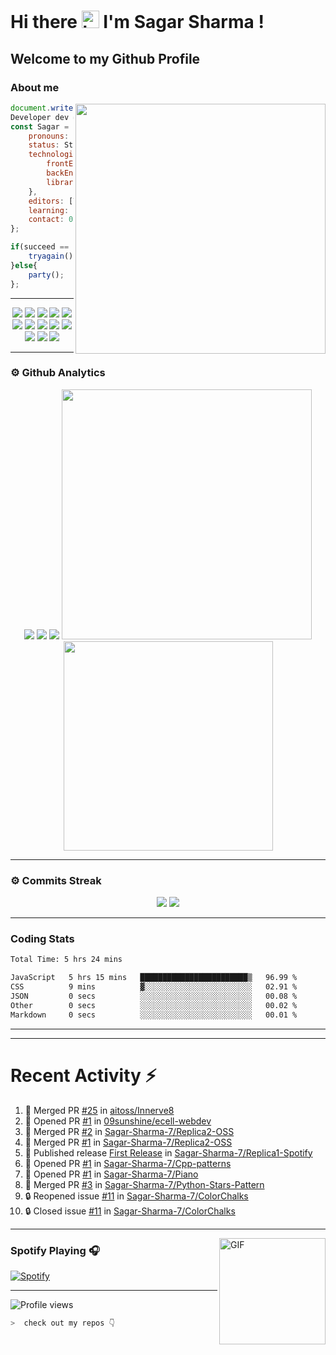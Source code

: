 # Hi there <img src="https://user-images.githubusercontent.com/1303154/88677602-1635ba80-d120-11ea-84d8-d263ba5fc3c0.gif" width="28px" alt="hi"> I'm Sagar Sharma !
## Welcome to my Github Profile 

### About me 

<img align='right' src="https://media.giphy.com/media/l0HlTy9x8FZo0XO1i/giphy.gif" width="400">

```js
document.write("Hello World");
Developer dev = new Developer(Sagar Sharma);
const Sagar = {
    pronouns: "he" | "his",
    status: Student,
    technologies: {
        frontEnd: [HTML, CSS, SASS, Javascript],
        backEnd: [Node.js, Express.js, Mongoose.js, MongoDB, Python],
        libraries: [Bootstrap, JQuery]
    },
    editors: [VS Code, Vim, PyCharm, Nano],
    learning: [Kali Linux, c++],
    contact: 0503sagar@gmail.com
};

if(succeed == false){
    tryagain();
}else{
    party();
};
```
---
<p align="center">
<img src="https://img.shields.io/badge/HTML5-E34F26?style=for-the-badge&logo=html5&logoColor=white" />
<img src="https://img.shields.io/badge/CSS3-1572B6?style=for-the-badge&logo=css3&logoColor=white" />
<img src="https://img.shields.io/badge/Javascript-323330?style=for-the-badge&logo=javascript&logoColor=F7DF1E" />
<img src="https://img.shields.io/badge/Node.js-43853D?style=for-the-badge&logo=node.js&logoColor=white" />
<img src="https://img.shields.io/badge/Express.js-404D59?style=for-the-badge" />
<img src="https://img.shields.io/badge/jQuery-0769AD?style=for-the-badge&logo=jquery&logoColor=white" />
<img src="https://img.shields.io/badge/Bootstrap-563D7C?style=for-the-badge&logo=bootstrap&logoColor=white">
<img src="https://img.shields.io/badge/MongoDB-4EA94B?style=for-the-badge&logo=mongodb&logoColor=white">
<img src="https://img.shields.io/badge/Python-FFD43B?style=for-the-badge&logo=python&logoColor=darkgreen">
<img src="https://img.shields.io/badge/Git-F05032?style=for-the-badge&logo=git&logoColor=white">
<img src="https://img.shields.io/badge/Sass-CC6699?style=for-the-badge&logo=sass&logoColor=white">
<img src="https://img.shields.io/badge/npm-CB3837?style=for-the-badge&logo=npm&logoColor=white">
<img src="https://img.shields.io/badge/Markdown-000000?style=for-the-badge&logo=markdown&logoColor=white">
</p>

---

### ⚙ Github Analytics

<p align="center">
<img src="https://github-profile-summary-cards.vercel.app/api/cards/repos-per-language?username=sagar-sharma-7&theme=nord_dark">
<img src="https://github-profile-summary-cards.vercel.app/api/cards/most-commit-language?username=sagar-sharma-7&theme=nord_dark" >
<img src="https://github-profile-trophy.vercel.app/?username=sagar-sharma-7&theme=darkhub">
<img src="https://github-readme-stats.vercel.app/api?username=sagar-sharma-7&theme=blue-green" width="400">
<img src="https://github-readme-stats.vercel.app/api/top-langs/?username=sagar-sharma-7&theme=chartreuse-dark&layout=compact" width="335">
</p>

---
### ⚙ Commits Streak 

<p align="center">
<img src="https://github-readme-streak-stats.herokuapp.com/?user=sagar-sharma-7&theme=radical">
<img src="https://activity-graph.herokuapp.com/graph?username=Sagar-Sharma-7&bg_color=000000&color=4fff67&line=4fff67&point=ffffff&area=true&hide_border=true">
</p>


___

### Coding Stats
<!--START_SECTION:waka-->

```txt
Total Time: 5 hrs 24 mins

JavaScript   5 hrs 15 mins   ████████████████████████▒   96.99 %
CSS          9 mins          ▓░░░░░░░░░░░░░░░░░░░░░░░░   02.91 %
JSON         0 secs          ░░░░░░░░░░░░░░░░░░░░░░░░░   00.08 %
Other        0 secs          ░░░░░░░░░░░░░░░░░░░░░░░░░   00.02 %
Markdown     0 secs          ░░░░░░░░░░░░░░░░░░░░░░░░░   00.01 %
```

<!--END_SECTION:waka-->
____
____

# Recent Activity :zap:
<!--START_SECTION:activity-->
1. 🎉 Merged PR [#25](https://github.com/aitoss/Innerve8/pull/25) in [aitoss/Innerve8](https://github.com/aitoss/Innerve8)
2. 💪 Opened PR [#1](https://github.com/09sunshine/ecell-webdev/pull/1) in [09sunshine/ecell-webdev](https://github.com/09sunshine/ecell-webdev)
3. 🎉 Merged PR [#2](https://github.com/Sagar-Sharma-7/Replica2-OSS/pull/2) in [Sagar-Sharma-7/Replica2-OSS](https://github.com/Sagar-Sharma-7/Replica2-OSS)
4. 🎉 Merged PR [#1](https://github.com/Sagar-Sharma-7/Replica2-OSS/pull/1) in [Sagar-Sharma-7/Replica2-OSS](https://github.com/Sagar-Sharma-7/Replica2-OSS)
5. 🚀 Published release [First Release](https://github.com/Sagar-Sharma-7/Replica1-Spotify/releases/tag/v1.0.0) in [Sagar-Sharma-7/Replica1-Spotify](https://github.com/Sagar-Sharma-7/Replica1-Spotify)
6. 💪 Opened PR [#1](https://github.com/Sagar-Sharma-7/Cpp-patterns/pull/1) in [Sagar-Sharma-7/Cpp-patterns](https://github.com/Sagar-Sharma-7/Cpp-patterns)
7. 💪 Opened PR [#1](https://github.com/Sagar-Sharma-7/Piano/pull/1) in [Sagar-Sharma-7/Piano](https://github.com/Sagar-Sharma-7/Piano)
8. 🎉 Merged PR [#3](https://github.com/Sagar-Sharma-7/Python-Stars-Pattern/pull/3) in [Sagar-Sharma-7/Python-Stars-Pattern](https://github.com/Sagar-Sharma-7/Python-Stars-Pattern)
9. 🔒 Reopened issue [#11](https://github.com/Sagar-Sharma-7/ColorChalks/issues/11) in [Sagar-Sharma-7/ColorChalks](https://github.com/Sagar-Sharma-7/ColorChalks)
10. 🔒 Closed issue [#11](https://github.com/Sagar-Sharma-7/ColorChalks/issues/11) in [Sagar-Sharma-7/ColorChalks](https://github.com/Sagar-Sharma-7/ColorChalks)
<!--END_SECTION:activity-->

___

<img align="right" alt="GIF" height="170px" src="https://media.giphy.com/media/J5B1Y8QZnzXXbLQIBu/giphy.gif" />

### Spotify Playing 🎧
[![Spotify](https://novatorem-kyzbk7wxl-bardiesel.vercel.app/api/spotify)](https://open.spotify.com/user/31xncutsjftde6tov3a45cja7t3q?si=2eb0165bdaa14cd2)


----

![Profile views](https://profile-counter.glitch.me/Sagar-Sharma-7/count.svg)


```zsh
>  check out my repos 👇
```
